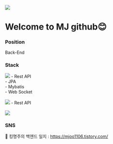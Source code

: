 <img src="https://blog.kakaocdn.net/dn/YQ33g/btrPUnjUstu/k5lD8KhqEwMK8mvMaj3TAK/img.gif">

Welcome to MJ github😊
===



### Position

Back-End

### Stack


<img src="https://img.shields.io/badge/spring-6DB33F?style=for-the-badge&logo=spring&logoColor=white">
- Rest API<br>
- JPA<br>
- Mybatis<br>
- Web Socket<br><br>

<img src="https://img.shields.io/badge/node.js-339933?style=for-the-badge&logo=node.js&logoColor=white">
- Rest API<br><br>


<img src="https://img.shields.io/badge/mysql-4479A1?style=for-the-badge&logo=mysql&logoColor=white">


### SNS
💪 킹명주의 백엔드 일지 : https://mjoo1106.tistory.com/<br>

